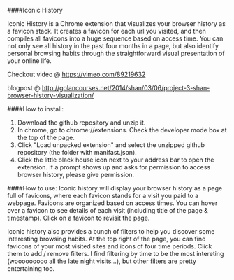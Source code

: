 ####Iconic History

Iconic History is a Chrome extension that visualizes your browser history as a favicon stack. It creates a favicon for each url you visited, and then compiles all favicons into a huge sequence based on access time. You can not only see all history in the past four months in a page, but also identify personal browsing habits through the straightforward visual presentation of your online life.

Checkout video @ https://vimeo.com/89219632

blogpost @ http://golancourses.net/2014/shan/03/06/project-3-shan-browser-history-visualization/

####How to install: 
1. Download the github repository and unzip it.
2. In chrome, go to chrome://extensions. Check the developer mode box at the top of the page.
3. Click "Load unpacked extension" and select the unzipped github repository (the folder with manifast.json).
4. Click the little black house icon next to your address bar to open the extension. If a prompt shows up and asks for permission to access browser history, please give permission.

####How to use:
Iconic history will display your browser history as a page full of favicons, where each favicon stands for a visit you paid to a webpage. Favicons are organized based on access times. You can hover over a favicon to see details of each visit (including title of the page & timestamp). Click on a favicon to revisit the page.

Iconic history also provides a bunch of filters to help you discover some interesting browsing habits. At the top right of the page, you can find favicons of your most visited sites and icons of four time periods. Click them to add / remove filters. I find filtering by time to be the most intereting (wooooooooo all the late night visits...), but other filters are pretty entertaining too.